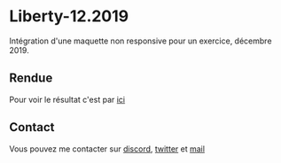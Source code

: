 # Liberty-12.2019

<p> Intégration d'une maquette non responsive pour un exercice, décembre 2019.


<h2> Rendue </h2>

<p> Pour voir le résultat c'est par <a href="https://cyrille57.github.io/Liberty_12.2019/">ici</a></p>

<h2> Contact </h2>
<p> Vous pouvez me contacter sur <a href="https://discord.gg/At8T9HD">discord</a>, <a href="https://twitter.com/Cyril2101">twitter</a> et <a href="mailto:cyril_dev@outlook.fr">mail</a>
